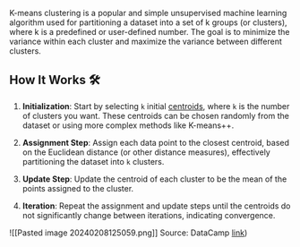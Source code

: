 K-means clustering is a popular and simple unsupervised machine learning algorithm used for partitioning a dataset into a set of k groups (or clusters), where k is a predefined or user-defined number. The goal is to minimize the variance within each cluster and maximize the variance between different clusters.

## How It Works 🛠

1. **Initialization**: Start by selecting `k` initial [centroids](Centroids), where `k` is the number of clusters you want. These centroids can be chosen randomly from the dataset or using more complex methods like K-means++.
    
2. **Assignment Step**: Assign each data point to the closest centroid, based on the Euclidean distance (or other distance measures), effectively partitioning the dataset into `k` clusters.
    
3. **Update Step**: Update the centroid of each cluster to be the mean of the points assigned to the cluster.
    
4. **Iteration**: Repeat the assignment and update steps until the centroids do not significantly change between iterations, indicating convergence.


![[Pasted image 20240208125059.png]]
Source: DataCamp [link]([https://www.google.com/url?sa=i&url=https%3A%2F%2Fwww.datacamp.com%2Ftutorial%2Fk-means-clustering-python&psig=AOvVaw0Lrg-nd5rTvgxHbuz09DQs&ust=1707483041642000&source=images&cd=vfe&opi=89978449&ved=0CBUQjhxqFwoTCPDOqpPkm4QDFQAAAAAdAAAAABAE))